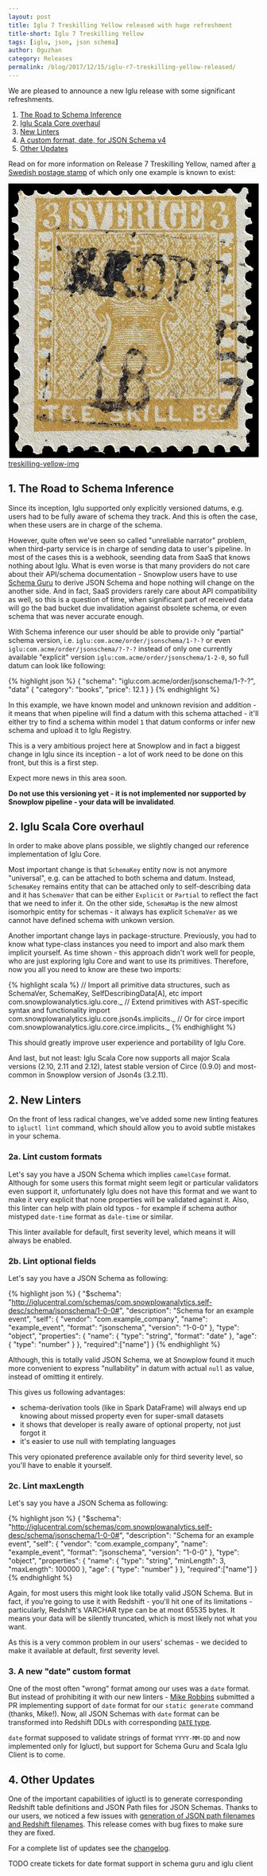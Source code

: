 ```yaml
---
layout: post
title: Iglu 7 Treskilling Yellow released with huge refreshment
title-short: Iglu 7 Treskilling Yellow
tags: [iglu, json, json schema]
author: Oguzhan
category: Releases
permalink: /blog/2017/12/15/iglu-r7-treskilling-yellow-released/
---
```


We are pleased to announce a new Iglu release with some significant refreshments.

1. [The Road to Schema Inference](#schema-inference)
2. [Iglu Scala Core overhaul](#scala-core)
2. [New Linters](#new-linters)
3. [A custom format, date, for JSON Schema v4](#new-format-date)
4. [Other Updates](#other-updates)

Read on for more information on Release 7 Treskilling Yellow, named after [a Swedish postage stamp][Treskilling-Yellow] of which only one example is known to exist:

![treskilling-yellow-img] [treskilling-yellow-img]

<!--more-->

<h2 id="schema-inference">1. The Road to Schema Inference</h2>

Since its inception, Iglu supported only explicitly versioned datums, e.g. users had to be fully aware of schema they track.
And this is often the case, when these users are in charge of the schema.

However, quite often we've seen so called "unreliable narrator" problem, when third-party service is in charge of sending data to user's pipeline.
In most of the cases this is a webhook, seending data from SaaS that knows nothing about Iglu.
What is even worse is that many providers do not care about their API/schema documentation - Snowplow users have to use [Schema Guru][schema-guru] to derive JSON Schema and hope nothing will change on the another side.
And in fact, SaaS providers rarely care about API compatibility as well, so this is a question of time, when significant part of received data will go the bad bucket due invalidation against obsolete schema, or even schema that was never accurate enough.

With Schema inference our user should be able to provide only "partial" schema version, i.e. `iglu:com.acme/order/jsonschema/1-?-?` or even `iglu:com.acme/order/jsonschema/?-?-?` instead of only one currently available "explicit" version `iglu:com.acme/order/jsonschema/1-2-0`, so full datum can look like following:

{% highlight json %}
{
  "schema": "iglu:com.acme/order/jsonschema/1-?-?",
  "data" {
    "category": "books",
    "price": 12.1
  }
}
{% endhighlight %}

In this example, we have known model and unknown revision and addition - it means that when pipeline will find a datum with this schema attached - it'll either try to find a schema within model `1` that datum conforms or infer new schema and upload it to Iglu Registry.

This is a very ambitious project here at Snowplow and in fact a biggest change in Iglu since its inception - a lot of work need to be done on this front, but this is a first step.

Expect more news in this area soon.

**Do not use this versioning yet - it is not implemented nor supported by Snowplow pipeline - your data will be invalidated**.

<h2 id="scala-core">2. Iglu Scala Core overhaul</h2>

In order to make above plans possible, we slightly changed our reference implementation of Iglu Core.

Most important change is that `SchemaKey` entity now is not anymore "universal", e.g. can be attached to both schema and datum.
Instead, `SchemaKey` remains entity that can be attached only to self-describing data and it has `SchemaVer` that can be either `Explicit` or `Partial` to reflect the fact that we need to infer it.
On the other side, `SchemaMap` is the new almost isomorhpic entity for schemas - it always has explicit `SchemaVer` as we cannot have defined schema with unkown version.

Another important change lays in package-structure. Previously, you had to know what type-class instances you need to import and also mark them implicit yourself.
As time shown - this approach didn't work well for people, who are just exploring Iglu Core and want to use its primitives.
Therefore, now you all you need to know are these two imports:

{% highlight scala %}
// Import all primitive data structures, such as SchemaVer, SchemaKey, SelfDescribingData[A], etc
import com.snowplowanalytics.iglu.core._
// Extend primitives with AST-specific syntax and functionality
import com.snowplowanalytics.iglu.core.json4s.implicits._
// Or for circe
import com.snowplowanalytics.iglu.core.circe.implicits._
{% endhighlight %}

This should greatly improve user experience and portability of Iglu Core.

And last, but not least: Iglu Scala Core now supports all major Scala versions (2.10, 2.11 and 2.12), latest stable version of Circe (0.9.0) and most-common in Snowplow version of Json4s (3.2.11).

<h2 id="new-linters">2. New Linters</h2>

On the front of less radical changes, we've added some new linting features to `igluctl lint` command, which should allow you to avoid subtle mistakes in your schema.

<h3 id="custom-linter">2a. Lint custom formats</h3>

Let's say you have a JSON Schema which implies `camelCase` format. Although for some users this format might seem legit or particular validators even support it, unfortunately Iglu does not have this format and we want to make it very explicit that none properties will be validated against it.
Also, this linter can help with plain old typos - for example if schema author mistyped `date-time` format as `dale-time` or similar.

This linter available for default, first severity level, which means it will always be enabled.

<h3 id="optional-linter">2b. Lint optional fields</h3>

Let's say you have a JSON Schema as following:

{% highlight json %}
{
  "$schema": "http://iglucentral.com/schemas/com.snowplowanalytics.self-desc/schema/jsonschema/1-0-0#",
  "description": "Schema for an example event",
  "self": {
    "vendor": "com.example_company",
    "name": "example_event",
    "format": "jsonschema",
    "version": "1-0-0"
  },
  "type": "object",
  "properties": {
    "name": {
      "type": "string",
      "format": "date"
    },
    "age": {
        "type": "number"
    }
  },
  "required":["name"]
}
{% endhighlight %}

Although, this is totally valid JSON Schema, we at Snowplow found it much more convenient to express "nullability" in datum with actual `null` as value, instead of omitting it entirely.

This gives us following advantages:

* schema-derivation tools (like in Spark DataFrame) will always end up knowing about missed property even for super-small datasets
* it shows that developer is really aware of optional property, not just forgot it
* it's easier to use null with templating languages

This very opionated preference available only for third severity level, so you'll have to enable it yourself.

<h3 id="maxlength-linter">2c. Lint maxLength</h3>

Let's say you have a JSON Schema as following:

{% highlight json %}
{
  "$schema": "http://iglucentral.com/schemas/com.snowplowanalytics.self-desc/schema/jsonschema/1-0-0#",
  "description": "Schema for an example event",
  "self": {
    "vendor": "com.example_company",
    "name": "example_event",
    "format": "jsonschema",
    "version": "1-0-0"
  },
  "type": "object",
  "properties": {
    "name": {
      "type": "string",
      "minLength": 3,
      "maxLength": 100000
    },
    "age": {
        "type": "number"
    }
  },
  "required":["name"]
}
{% endhighlight %}

Again, for most users this might look like totally valid JSON Schema.
But in fact, if you're going to use it with Redshift - you'll hit one of its limitations - particularly, Redshift's VARCHAR type can be at most 65535 bytes.
It means your data will be silently truncated, which is most likely not what you want.

As this is a very common problem in our users' schemas - we decided to make it available at default, first severity level.

<h3 id="new-format-date">3. A new "date" custom format</h3>

One of the most often "wrong" format among our uses was a `date` format.
But instead of prohibiting it with our new linters - [Mike Robbins][miike] submitted a PR implementing support of `date` format for our `static generate` command (thanks, Mike!).
Now, all JSON Schemas with `date` format can be transformed into Redshift DDLs with corresponding [`DATE` type][redshift-date].

`date` format supposed to validate strings of format `YYYY-MM-DD` and now implemented only for Igluctl, but support for Schema Guru and Scala Iglu Client is to come.

<h2 id="other-updates">4. Other Updates</h2>

One of the important capabilities of igluctl is to generate corresponding Redshift table definitions and JSON Path files for JSON Schemas. 
Thanks to our users, we noticed a few issues with [generation of JSON path filenames and Redshift filenames][issue-271]. 
This release comes with bug fixes to make sure they are fixed.


For a complete list of updates see the [changelog][changelog].

[Treskilling-Yellow]: https://en.wikipedia.org/wiki/Treskilling_Yellow
[treskilling-yellow-img]: /assets/img/blog/2017/12/treskilling_yellow.jpg
[json-schema-v3]: https://tools.ietf.org/html/draft-zyp-json-schema-03
[json-schema-v4]: https://tools.ietf.org/html/draft-fge-json-schema-validation-00
[igluctl]: https://github.com/snowplow/iglu/tree/master/0-common/igluctl
[changelog]: https://github.com/snowplow/iglu/blob/master/CHANGELOG

[issue-271]: https://github.com/snowplow/iglu/issues/271

[schema-guru]: TODO
[miike]: TODO
[redshift-date]: TODO
TODO create tickets for date format support in schema guru and iglu client
